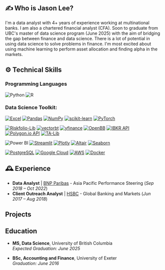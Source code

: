 ## ✍️ Who is Jason Lee?

I'm a data analyst with 4+ years of experience working at multinational banks. I am also a chartered financial analyst (CFA). Soon to graduate from UBC's master of data science program (June 2025) with the aim of bridging the gap between finance and data science. There is a lot of potential in using data science to solve problems in finance. I'm most excited about using machine learning to perform asset allocation and finding alpha in the markets.

## ⚙️ Technical Skills

### **Programming Languages**
![Python](https://img.shields.io/badge/-Python-3776AB?style=flat&logo=python&logoColor=white) 
![R](https://img.shields.io/badge/-R-276DC3?style=flat&logo=r&logoColor=white)

### **Data Science Toolkit:**

[![Excel](https://img.shields.io/badge/Excel-217346?style=flat&logo=microsoft-excel&logoColor=white)](https://www.microsoft.com/en-us/m)
[![Pandas](https://img.shields.io/badge/Pandas-150458?style=flat&logo=pandas&logoColor=white)](https://pandas.pydata.org)
[![NumPy](https://img.shields.io/badge/NumPy-013243?logo=numpy&logoColor=white)](https://numpy.org)
[![scikit-learn](https://img.shields.io/badge/scikit--learn-F7931E?style=flat&logo=scikit-learn&logoColor=white)](https://scikit-learn.org)
[![PyTorch](https://img.shields.io/badge/PyTorch-EE4C2C?style=flat&logo=pytorch&logoColor=white)](https://pytorch.org)

[![Riskfolio-Lib](https://img.shields.io/badge/Riskfolio--Lib-orange)](https://riskfolio-lib.readthedocs.io)
[![vectorbt](https://img.shields.io/badge/vectorbt-blue)](https://vectorbt.dev)
[![yfinance](https://img.shields.io/badge/yfinance-800080?style=flat)](https://github.com/ranaroussi/yfinance)
[![OpenBB](https://img.shields.io/badge/OpenBB-0c33bb?style=flat&logoColor=white)](https://openbb.co)
[![IBKR API](https://img.shields.io/badge/IBKR%20API-FF0000?style=flat)](https://www.interactivebrokers.com/en/index.php?f=5041)
[![Polygon.io API](https://img.shields.io/badge/Polygon.io%20API-6f42c1?style=flat)](https://polygon.io/docs)
[![TA-Lib](https://img.shields.io/badge/TA--Lib-1f77b4?style=flat)](https://ta-lib.org/)

![Power BI](https://img.shields.io/badge/Power%20BI-yellow?logo=powerbi&logoColor=white&labelColor=yellow&color=yellow)
[![Streamlit](https://img.shields.io/badge/Streamlit-red?logo=streamlit&logoColor=white&labelColor=red&color=red)](https://docs.streamlit.io)
[![Plotly](https://img.shields.io/badge/Plotly-3F4F75?style=flat&logo=plotly&logoColor=white)](https://plotly.com)
[![Altair](https://img.shields.io/badge/Altair-1f77b4?style=flat)](https://altair-viz.github.io/)
[![Seaborn](https://img.shields.io/badge/Seaborn-4c72b0?style=flat&logo=seaborn&logoColor=white)](https://seaborn.pydata.org)

[![PostgreSQL](https://img.shields.io/badge/PostgreSQL-316192?style=flat&logo=postgresql&logoColor=white)](https://www.postgresql.org)
[![Google Cloud](https://img.shields.io/badge/Google%20Cloud-4285F4?style=flat&logo=googlecloud&logoColor=white)](https://cloud.goog)
[![AWS](https://img.shields.io/badge/AWS-232F3E?style=flat&logo=amazonaws&logoColor=white)](https://aws.amazon.com)
[![Docker](https://img.shields.io/badge/Docker-2496ED?style=flat&logo=docker&logoColor=white)](https://www.docker.com)

## 🕰️ Experience 

- **Data Analyst** | [BNP Paribas](https://group.bnpparibas/en/) - Asia Pacific Performance Steering (_Sep 2018 – Oct 2022_)  
- **Client Outreach Analyst** | [HSBC](https://www.hsbc.com) - Global Banking and Markets (_Jun 2017 – Aug 2018_)  

## Projects

## Education
- **MS, Data Science**, University of British Columbia  
  _Expected Graduation: June 2025_

- **BSc, Accounting and Finance**, University of Exeter  
  _Graduation: June 2016_


